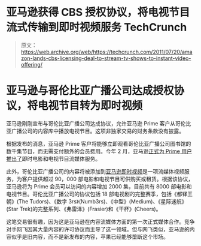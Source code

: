 # 亚马逊获得 CBS 授权协议，将电视节目流式传输到即时视频服务 TechCrunch

> 原文：<https://web.archive.org/web/https://techcrunch.com/2011/07/20/amazon-lands-cbs-licensing-deal-to-stream-tv-shows-to-instant-video-offering/>

# 亚马逊与哥伦比亚广播公司达成授权协议，将电视节目转为即时视频

亚马逊刚刚宣布与哥伦比亚广播公司达成协议，允许亚马逊 Prime 客户从哥伦比亚广播公司的内容库中播放电视节目。这项非独家交易的财务条款没有披露。

根据发布的消息，亚马逊 Prime 客户将能够立即观看哥伦比亚广播公司图书馆的数千集节目，而无需支付额外的会员费用。今年 2 月，亚马逊[正式为 Prime 用户推出了](https://web.archive.org/web/20221210071035/https://beta.techcrunch.com/2011/02/22/amazon-prime-instant-video-now-streaming-free-to-prime-subscribers/)即时电影和电视节目流媒体服务。

此外，哥伦比亚广播公司的内容将被添加到[亚马逊即时视频](https://web.archive.org/web/20221210071035/http://www.amazon.com/Instant-Video/b?ie=UTF8&node=2858778011)是一项流媒体视频服务，为客户提供超过 90，000 部电影和电视节目可供购买或租赁。根据该协议，亚马逊将为 Prime 会员可以访问的内容增加 2000 集，目前共有 8000 部电影和电视节目。哥伦比亚广播公司的协议包括 18 部电视剧的完整赛季，包括《都铎王朝》(The Tudors)、《数字 3rs》(Numb3rs)、《中型》(Medium)、《星际迷航》(Star Trek)的完整系列、《弗雷泽》(Frasier)和《干杯》(Cheers)。

这笔交易很有趣，因为这是亚马逊在内容流媒体方面的第一次正式媒体合作。竞争对手网飞因其大量内容的许可协议而主导了这一领域。但与网飞类似，亚马逊的内容似乎是旧内容，而不是新发布的内容，苹果已经能够垄断这个市场。